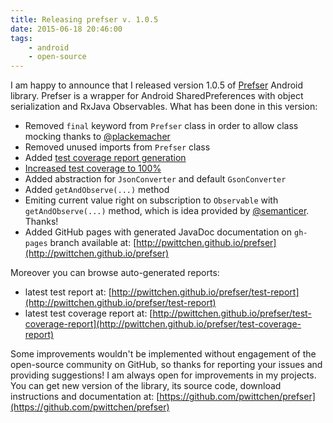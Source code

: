 ```yaml
---
title: Releasing prefser v. 1.0.5
date: 2015-06-18 20:46:00
tags:
	- android
	- open-source
---
```


I am happy to announce that I released version 1.0.5 of [Prefser](https://github.com/pwittchen/prefser) Android library. Prefser is a wrapper for Android SharedPreferences with object serialization and RxJava Observables. What has been done in this version:

*   Removed `final` keyword from `Prefser` class in order to allow class mocking thanks to [@plackemacher](https://github.com/plackemacher)
*   Removed unused imports from `Prefser` class
*   Added [test coverage report generation](http://blog.wittchen.biz.pl/test-coverage-report-for-android-application/)
*   [Increased test coverage to 100%](http://pwittchen.github.io/prefser/test-coverage-report)
*   Added abstraction for `JsonConverter` and default `GsonConverter`
*   Added `getAndObserve(...)` method
*   Emiting current value right on subscription to `Observable` with `getAndObserve(...)` method, which is idea provided by [@semanticer](https://github.com/semanticer). Thanks!
*   Added GitHub pages with generated JavaDoc documentation on `gh-pages` branch available at: [http://pwittchen.github.io/prefser](http://pwittchen.github.io/prefser)

Moreover you can browse auto-generated reports:

*   latest test report at: [http://pwittchen.github.io/prefser/test-report](http://pwittchen.github.io/prefser/test-report)
*   latest test coverage report at: [http://pwittchen.github.io/prefser/test-coverage-report](http://pwittchen.github.io/prefser/test-coverage-report)

Some improvements wouldn't be implemented without engagement of the open-source community on GitHub, so thanks for reporting your issues and providing suggestions! I am always open for improvements in my projects. You can get new version of the library, its source code, download instructions and documentation at: [https://github.com/pwittchen/prefser](https://github.com/pwittchen/prefser)
